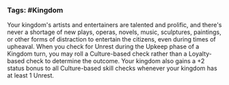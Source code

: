 ### Tags: #Kingdom

Your kingdom's artists and entertainers are talented and prolific, and there's never a shortage of new plays, operas, novels, music, sculptures, paintings, or other forms of distraction to entertain the citizens, even during times of upheaval. When you check for Unrest during the Upkeep phase of a Kingdom turn, you may roll a Culture-based check rather than a Loyalty-based check to determine the outcome. Your kingdom also gains a +2 status bonus to all Culture-based skill checks whenever your kingdom has at least 1 Unrest.